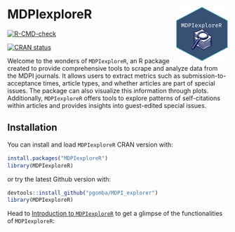 # MDPIexploreR <img src="man/figures/logo.png" align="right" height="125"/>

<!-- badges: start -->

[![R-CMD-check](https://github.com/pgomba/MDPI_explorer/actions/workflows/R-CMD-check.yaml/badge.svg)](https://github.com/pgomba/MDPI_explorer/actions/workflows/R-CMD-check.yaml)

[![CRAN status](https://www.r-pkg.org/badges/version/MDPIexploreR)](https://CRAN.R-project.org/package=MDPIexploreR)
<!-- badges: end -->

Welcome to the wonders of `MDPIexploreR`, an R package created to provide comprehensive tools to scrape and analyze data from the MDPI journals. It allows users to extract metrics such as submission-to-acceptance times, article types, and whether articles are part of special issues. The package can also visualize this information through plots. Additionally, `MDPIexploreR` offers tools to explore patterns of self-citations within articles and provides insights into guest-edited special issues.

## Installation

You can install and load `MDPIexploreR` CRAN version with:

``` r
install.packages("MDPIexploreR")
library(MDPIexploreR)
```
or try the latest Github version with:

``` r
devtools::install_github("pgomba/MDPI_explorer")
library(MDPIexploreR)
```

Head to [Introduction to `MDPIexploreR`](https://pgomba.github.io/MDPI_explorer/articles/introduction_MDPIexploreR.html) to get a glimpse of the functionalities of `MDPIexploreR`:
